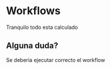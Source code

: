 # Workflows

Tranquilo todo esta calculado

## Alguna duda?

Se deberia ejecutar correcto el workflow